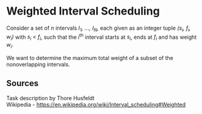 # Weighted Interval Scheduling
Consider a set of *n* intervals *I<sub>1</sub>, ..., 
I<sub>N</sub>*, each given as an integer tuple *(s<sub>i</sub>, f<sub>i</sub>, w<sub>i</sub>)* 
with *s<sub>i</sub> < f<sub>i</sub>*, such that the *i*<sup>th</sup> interval starts at *s<sub>i</sub>*, 
ends at *f<sub>i</sub>* and has weight *w<sub>i</sub>*.  

We want to determine the maximum total weight of a subset of the nonoverlapping intervals.  



## Sources
Task description by Thore Husfeldt  
Wikipedia - https://en.wikipedia.org/wiki/Interval_scheduling#Weighted
